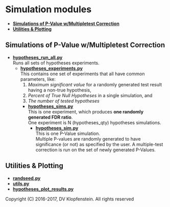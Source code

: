 # Simulation modules

  * [**Simulations of P-Value w/Multipletest Correction**](#simulations-of-p-value-wmultipletest-correction)    
  * [**Utilities & Plotting**](#utilities_plotting)    


## Simulations of P-Value w/Multipletest Correction

  * [**hypotheses_run_all.py**](hypotheses_run_all.py)    
    Runs all sets of hypotheses experiments.
    * [**hypotheses_experiments.py**](hypotheses_experiments.py)    
      This contains one set of experiments that all have common parameters, like:
        1) _Maximum significant value_ for a randomly generated test result having a non-true hypothesis,
        2) _Percent of True Null Hypotheses_ in a single simulation, and
        3) _The number of tested hypotheses_
      * [**hypotheses_sims.py**](hypotheses_sims.py)    
        This is one experiment, which produces **one randomly generated FDR ratio**.    
        One experiment is N (hypotheses_qty) hypotheses simulations.    
        * [**hypotheses_sim.py**](hypotheses_sim.py)    
        This is one P-Value simulation.    
        Multiple P-values are randomly generated to have significance (or not) as specified by the user.
        A multiple-test correction is run on the set of newly generated P-Values.

## Utilities & Plotting
  * [**randseed.py**](randseed.py)    
  * [**utils.py**](utils.py)    
  * [**hypotheses_plot_results.py**](hypotheses_plot_results.py)    

Copyright (C) 2016-2017, DV Klopfenstein. All rights reserved
